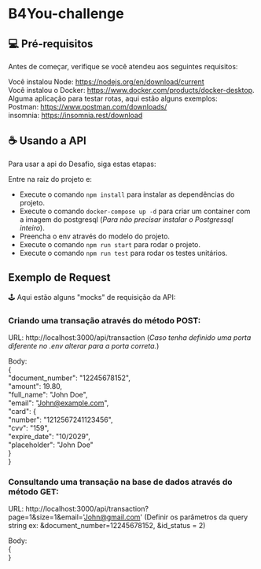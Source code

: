 # B4You-challenge

## 💻 Pré-requisitos   
Antes de começar, verifique se você atendeu aos seguintes requisitos:  

Você instalou Node: https://nodejs.org/en/download/current  
Você instalou o Docker: https://www.docker.com/products/docker-desktop.  
Alguma aplicação para testar rotas, aqui estão alguns exemplos:  
    Postman: https://www.postman.com/downloads/  
    insomnia: https://insomnia.rest/download  

## ☕ Usando a API  
Para usar a api do Desafio, siga estas etapas:  

Entre na raiz do projeto e:  
- Execute o comando `npm install` para instalar as dependências do projeto.  
- Execute o comando `docker-compose up -d` para criar um container com a imagem do postgresql (*Para não precisar instalar o Postgressql inteiro*).   
- Preencha o env através do modelo do projeto.  
- Execute o comando `npm run start` para rodar o projeto.  
- Execute o comando `npm run test` para rodar os testes unitários.  

## Exemplo de Request  
🕹 Aqui estão alguns "mocks" de requisição da API:  

### Criando uma transação através do método POST:  

URL: http://localhost:3000/api/transaction (*Caso tenha definido uma porta diferente no .env alterar para a porta correta.*)  

Body:  
{  
  "document_number": "12245678152",  
  "amount": 19.80,  
  "full_name": "John Doe",  
  "email": "John@example.com",  
  "card": {   
    "number": "1212567241123456",  
    "cvv": "159",  
    "expire_date": "10/2029",  
    "placeholder": "John Doe"  
  }  
}  
  
### Consultando uma transação na base de dados através do método GET:  

URL: http://localhost:3000/api/transaction?page=1&size=1&email='John@gmail.com' (Definir os parâmetros da query string ex: &document_number=12245678152, &id_status = 2)  
  
Body:   
{  
}  